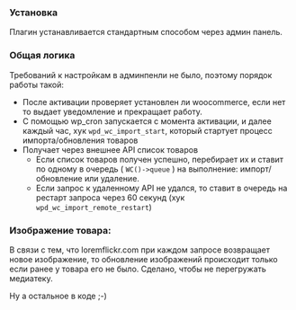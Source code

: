 ### Установка
Плагин устанавливается стандартным способом через админ панель.

### Общая логика

Требований к настройкам в админпенли не было, поэтому порядок работы такой:

- После активации проверяет установлен ли woocommerce, если нет то выдает уведомление и прекращает работу.
- С помощью wp_cron запускается с момента активации, и далее каждый час, хук `wpd_wc_import_start`, который стартует процесс импорта/обновления товаров
- Получает через внешнее API список товаров
  - Если список товаров получен успешно, перебирает их и ставит по одному в очередь ( `WC()->queue` ) на выполнение: импорт/обновление или удаление.
  - Если запрос к удаленному API не удался, то ставит в очередь на рестарт запроса через 60 секунд (хук `wpd_wc_import_remote_restart`)


### Изображение товара: 
В связи с тем, что loremflickr.com при каждом запросе возвращает новое изображение, то обновление изображений происходит только если ранее у товара его не было.
Сделано, чтобы не перегружать медиатеку.

Ну а остальное в коде ;-)